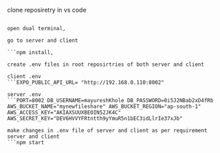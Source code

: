clone reposiretry in vs code

``` git clone <url>

open dual terminal,

go to server and client

```npm install,

create .env files in root reposirtries of both server and client

client .env
```EXPO_PUBLIC_API_URL= "http://192.168.0.110:8002"

server .env
```PORT=8002 DB_USERNAME=mayureshKhole DB_PASSWORD=0i5J2NBab2xD4fRb AWS_BUCKET_NAME="mynewfileshare" AWS_BUCKET_REGION="ap-south-1" AWS_ACCESS_KEY="AKIAXSUUXBEOIN52JK4C" AWS_SECRET_KEY="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"

make changes in .env file of server and client as per requirement
server and client
```npm start 
